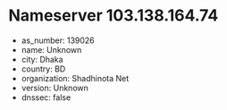 # Nameserver 103.138.164.74

* as_number: 139026
* name: Unknown
* city: Dhaka
* country: BD
* organization: Shadhinota Net
* version: Unknown
* dnssec: false
